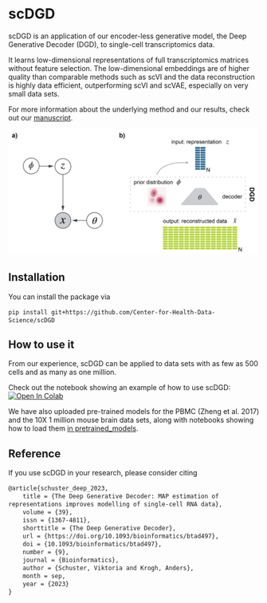 # scDGD

scDGD is an application of our encoder-less generative model, the Deep Generative Decoder (DGD), to single-cell transcriptomics data. 

It learns low-dimensional representations of full transcriptomics matrices without feature selection. The low-dimensional embeddings are of higher quality than comparable methods such as scVI and the data reconstruction is highly data efficient, outperforming scVI and scVAE, especially on very small data sets.

For more information about the underlying method and our results, check out our [manuscript](https://arxiv.org/abs/2110.06672).

<img src="https://github.com/Center-for-Health-Data-Science/scDGD/blob/main/DGD_schematic.png" width="500">

## Installation

You can install the package via
```
pip install git+https://github.com/Center-for-Health-Data-Science/scDGD
```

## How to use it

From our experience, scDGD can be applied to data sets with as few as 500 cells and as many as one million.

Check out the notebook showing an example of how to use scDGD:
[![Open In Colab](https://colab.research.google.com/assets/colab-badge.svg)](https://colab.research.google.com/github/Center-for-Health-Data-Science/scDGD/blob/HEAD/examples/scDGD_training_mousebrain5k.ipynb)

We have also uploaded pre-trained models for the PBMC (Zheng et al. 2017) and the 10X 1 million mouse brain data sets, along with notebooks showing how to load them [in pretrained_models](https://github.com/Center-for-Health-Data-Science/scDGD/tree/main/pretrained_models).

## Reference

If you use scDGD in your research, please consider citing

```
@article{schuster_deep_2023,
	title = {The Deep Generative Decoder: MAP estimation of representations improves modelling of single-cell RNA data},
	volume = {39},
	issn = {1367-4811},
	shorttitle = {The Deep Generative Decoder},
	url = {https://doi.org/10.1093/bioinformatics/btad497},
	doi = {10.1093/bioinformatics/btad497},
	number = {9},
	journal = {Bioinformatics},
	author = {Schuster, Viktoria and Krogh, Anders},
	month = sep,
	year = {2023}
}
```